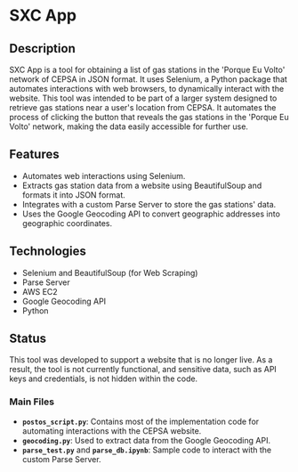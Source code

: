 # SXC App

## Description
SXC App is a tool for obtaining a list of gas stations in the 'Porque Eu Volto' network of CEPSA in JSON format. It uses Selenium, a Python package that automates interactions with web browsers, to dynamically interact with the website. This tool was intended to be part of a larger system designed to retrieve gas stations near a user's location from CEPSA. It automates the process of clicking the button that reveals the gas stations in the 'Porque Eu Volto' network, making the data easily accessible for further use.

## Features
- Automates web interactions using Selenium.
- Extracts gas station data from a website using BeautifulSoup and formats it into JSON format.
- Integrates with a custom Parse Server to store the gas stations' data.
- Uses the Google Geocoding API to convert geographic addresses into geographic coordinates.

## Technologies
- Selenium and BeautifulSoup (for Web Scraping)
- Parse Server
- AWS EC2
- Google Geocoding API
- Python

## Status
This tool was developed to support a website that is no longer live. As a result, the tool is not currently functional, and sensitive data, such as API keys and credentials, is not hidden within the code.


### Main Files
- **`postos_script.py`**: Contains most of the implementation code for automating interactions with the CEPSA website.
- **`geocoding.py`**: Used to extract data from the Google Geocoding API.
- **`parse_test.py`** and **`parse_db.ipynb`**: Sample code to interact with the custom Parse Server.
